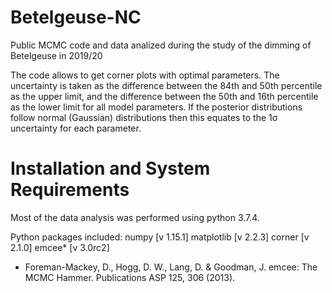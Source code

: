 # Betelgeuse-NC
Public MCMC code and data analized during the study of the dimming of Betelgeuse in 2019/20

The code allows to get corner plots with optimal parameters. The uncertainty is taken as the difference between the 84th and 50th percentile as the upper limit, and the difference between the 50th and 16th percentile as the lower limit for all model parameters. If the posterior distributions follow normal (Gaussian) distributions then this equates to the 1σ uncertainty for each parameter.

# Installation and System Requirements

Most of the data analysis was performed using python 3.7.4. 

Python packages included:
 numpy [v 1.15.1]
 matplotlib [v 2.2.3]
 corner [v 2.1.0] 
 emcee* [v 3.0rc2]
  

* Foreman-Mackey, D., Hogg, D. W., Lang, D. & Goodman, J. emcee: The MCMC Hammer. Publications ASP 125, 306 (2013). 
